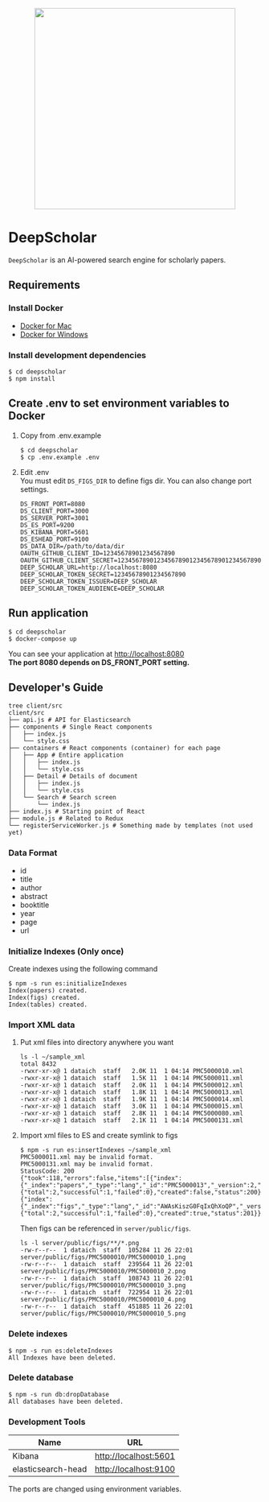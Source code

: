 <p align="center"><img src="https://github.com/paperai/deepscholar/blob/master/logo/deepscholar_logo.png" width="400"></p>

# DeepScholar
`DeepScholar` is an AI-powered search engine for scholarly papers.

## Requirements

### Install Docker
- [Docker for Mac](https://www.docker.com/docker-mac)
- [Docker for Windows](https://www.docker.com/docker-windows)

### Install development dependencies

```
$ cd deepscholar
$ npm install
```

## Create .env to set environment variables to Docker

1. Copy from .env.example
    ```
    $ cd deepscholar
    $ cp .env.example .env
    ```

2. Edit .env  
You must edit `DS_FIGS_DIR` to define figs dir.
You can also change port settings.
    ```
    DS_FRONT_PORT=8080
    DS_CLIENT_PORT=3000
    DS_SERVER_PORT=3001
    DS_ES_PORT=9200
    DS_KIBANA_PORT=5601
    DS_ESHEAD_PORT=9100
    DS_DATA_DIR=/path/to/data/dir
    OAUTH_GITHUB_CLIENT_ID=12345678901234567890
    OAUTH_GITHUB_CLIENT_SECRET=1234567890123456789012345678901234567890
    DEEP_SCHOLAR_URL=http://localhost:8080
    DEEP_SCHOLAR_TOKEN_SECRET=12345678901234567890
    DEEP_SCHOLAR_TOKEN_ISSUER=DEEP_SCHOLAR
    DEEP_SCHOLAR_TOKEN_AUDIENCE=DEEP_SCHOLAR
    ```

## Run application

```
$ cd deepscholar
$ docker-compose up
```

You can see your application at [http://localhost:8080](http://localhost:8080)  
**The port 8080 depends on DS_FRONT_PORT setting.**

## Developer's Guide
```
tree client/src
client/src
├── api.js # API for Elasticsearch
├── components # Single React components
│   ├── index.js
│   └── style.css
├── containers # React components (container) for each page
│   ├── App # Entire application
│   │   ├── index.js
│   │   └── style.css
│   ├── Detail # Details of document
│   │   ├── index.js
│   │   └── style.css
│   └── Search # Search screen
│       └── index.js
├── index.js # Starting point of React
├── module.js # Related to Redux
└── registerServiceWorker.js # Something made by templates (not used yet)
```

### Data Format
* id
* title
* author
* abstract
* booktitle
* year
* page
* url

### Initialize Indexes (Only once)

Create indexes using the following command
```
$ npm -s run es:initializeIndexes
Index(papers) created.
Index(figs) created.
Index(tables) created.
```

### Import XML data

1. Put xml files into directory anywhere you want  
    ```
    ls -l ~/sample_xml
    total 8432
    -rwxr-xr-x@ 1 dataich  staff   2.0K 11  1 04:14 PMC5000010.xml
    -rwxr-xr-x@ 1 dataich  staff   1.5K 11  1 04:14 PMC5000011.xml
    -rwxr-xr-x@ 1 dataich  staff   2.0K 11  1 04:14 PMC5000012.xml
    -rwxr-xr-x@ 1 dataich  staff   1.8K 11  1 04:14 PMC5000013.xml
    -rwxr-xr-x@ 1 dataich  staff   1.9K 11  1 04:14 PMC5000014.xml
    -rwxr-xr-x@ 1 dataich  staff   3.0K 11  1 04:14 PMC5000015.xml
    -rwxr-xr-x@ 1 dataich  staff   2.8K 11  1 04:14 PMC5000080.xml
    -rwxr-xr-x@ 1 dataich  staff   2.1K 11  1 04:14 PMC5000131.xml
    ```
    
2. Import xml files to ES and create symlink to figs
    ```
    $ npm -s run es:insertIndexes ~/sample_xml
    PMC5000011.xml may be invalid format.
    PMC5000131.xml may be invalid format.
    StatusCode: 200
    {"took":118,"errors":false,"items":[{"index":{"_index":"papers","_type":"lang","_id":"PMC5000013","_version":2,"result":"updated","_shards":{"total":2,"successful":1,"failed":0},"created":false,"status":200}},{"index":{"_index":"figs","_type":"lang","_id":"AWAsKiszG0FqIxQhXoQP","_version":1,"result":"created","_shards":{"total":2,"successful":1,"failed":0},"created":true,"status":201}},
    ```

    Then figs can be referenced in `server/public/figs`. 
    ```
    ls -l server/public/figs/**/*.png
    -rw-r--r--  1 dataich  staff  105284 11 26 22:01 server/public/figs/PMC5000010/PMC5000010_1.png
    -rw-r--r--  1 dataich  staff  239564 11 26 22:01 server/public/figs/PMC5000010/PMC5000010_2.png
    -rw-r--r--  1 dataich  staff  108743 11 26 22:01 server/public/figs/PMC5000010/PMC5000010_3.png
    -rw-r--r--  1 dataich  staff  722954 11 26 22:01 server/public/figs/PMC5000010/PMC5000010_4.png
    -rw-r--r--  1 dataich  staff  451885 11 26 22:01 server/public/figs/PMC5000010/PMC5000010_5.png
    ```

### Delete indexes
```
$ npm -s run es:deleteIndexes
All Indexes have been deleted.
```

### Delete database
```
$ npm -s run db:dropDatabase
All databases have been deleted.
```

### Development Tools

|        Name        |                      URL                       |
| ------------------ | ---------------------------------------------- |
| Kibana             | [http://localhost:5601](http://localhost:5601) |
| elasticsearch-head | [http://localhost:9100](http://localhost:9100) |

The ports are changed using environment variables.
